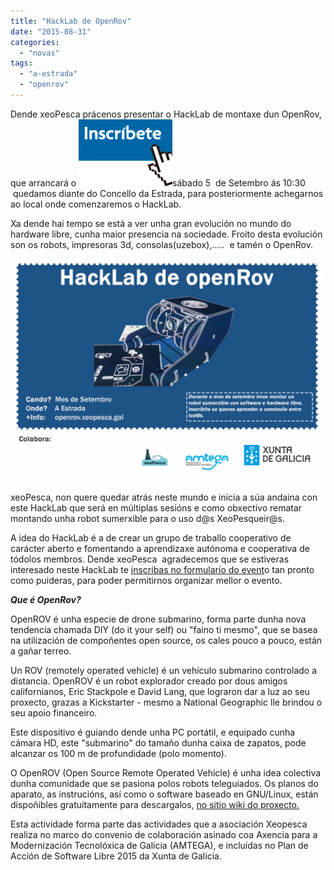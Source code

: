 ```yaml
---
title: "HackLab de OpenRov"
date: "2015-08-31"
categories: 
  - "novas"
tags: 
  - "a-estrada"
  - "openrov"
---
```


Dende xeoPesca prácenos presentar o HackLab de montaxe dun OpenRov, que arrancará o [![inscribite-ahora-OK1](images/inscribite-ahora-OK1-150x107.png)](https://docs.google.com/forms/d/1rHSzXKjWl-LD7PSIPUXgxgwFy9EBFumziPng-iBoLUo/viewform)sábado 5  de Setembro ás 10:30  quedamos diante do Concello da Estrada, para posteriormente achegarnos ao local onde comenzaremos o HackLab.

[](http://xeopesca.com/wp-content/uploads/2015/08/cartaz_obradoiro1.png)Xa dende hai tempo se está a ver unha gran evolución no mundo do hardware libre, cunha maior presencia na sociedade. Froito desta evolución son os robots, impresoras 3d, consolas(uzebox),.....  e tamén o OpenRov.

![OpenRov](images/cartaz_obradoiro1-1024x724.png)

xeoPesca, non quere quedar atrás neste mundo e inicia a súa andaina con este HackLab que será en múltiplas sesións e como obxectivo rematar montando unha robot sumerxible para o uso d@s XeoPesqueir@s.

A idea do HackLab é a de crear un grupo de traballo cooperativo de carácter aberto e fomentando a aprendizaxe autónoma e cooperativa de tódolos membros. Dende xeoPesca  agradecemos que se estiveras interesado neste HackLab te [inscribas no formulario do event](https://docs.google.com/forms/d/1rHSzXKjWl-LD7PSIPUXgxgwFy9EBFumziPng-iBoLUo/viewform?usp=send_form)o tan pronto como puideras, para poder permitirnos organizar mellor o evento.

_**Que é OpenRov?**_

OpenROV é unha especie de drone submarino, forma parte dunha nova tendencia chamada DIY (do it your self) ou "faino ti mesmo", que se basea na utilización de compoñentes open source, os cales pouco a pouco, están a gañar terreo.

Un ROV (remotely operated vehicle) é un vehículo submarino controlado a distancia. OpenROV é un robot explorador creado por dous amigos californianos, Eric Stackpole e David Lang, que lograron dar a luz ao seu proxecto, grazas a Kickstarter - mesmo a National Geographic lle brindou o seu apoio financeiro.

Este dispositivo é guiando dende unha PC portátil, e equipado cunha cámara HD, este "submarino" do tamaño dunha caixa de zapatos, pode alcanzar os 100 m de profundidade (polo momento).

O OpenROV (Open Source Remote Operated Vehicle) é unha idea colectiva dunha comunidade que se pasiona polos robots teleguiados. Os planos do aparato, as instrucións, así como o software baseado en GNU/Linux, están dispoñibles gratuitamente para descargalos, [no sitio wiki do proxecto.](http://openrov.dozuki.com/)

Esta actividade forma parte das actividades que a asociación Xeopesca realiza no marco do convenio de colaboración asinado coa Axencia para a Modernización Tecnolóxica de Galicia (AMTEGA), e incluídas no Plan de Acción de Software Libre 2015 da Xunta de Galicia.

